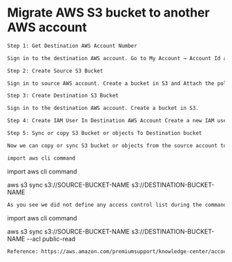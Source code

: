  # Migrate AWS S3 bucket to another AWS account

```bash
Step 1: Get Destination AWS Account Number
```

```bash
Sign in to the destination AWS account. Go to My Account → Account Id and copy the account id from there.
```

```bash
Step 2: Create Source S3 Bucket
```

```bash
Sign in to source AWS account. Create a bucket in S3 and Attach the policy file named ('policyone.json') to the bucket.
```

```bash
Step 3: Create Destination S3 Bucket
```

```bash
Sign in to the destination AWS account. Create a bucket in S3.
```

```bash
Step 4: Create IAM User In Destination AWS Account Create a new IAM user in the destination AWS account and Attach the ('policytwo.json') to that user.
```

```bash
Step 5: Sync or copy S3 Bucket or objects To Destination bucket
```

```bash
Now we can copy or sync S3 bucket or objects from the source account to the destination account by using the following AWS CLI command.
``` 

```bash
import aws cli command
``` 

import aws cli command

aws s3 sync s3://SOURCE-BUCKET-NAME s3://DESTINATION-BUCKET-NAME   


```bash
As you see we did not define any access control list during the command. We can use --acl parameter for this purpose and provide canned ACLs to apply to all objects.
```  
 
import aws cli command

aws s3 sync s3://SOURCE-BUCKET-NAME s3://DESTINATION-BUCKET-NAME --acl public-read   


```bash
Reference: https://aws.amazon.com/premiumsupport/knowledge-center/account-transfer-s3/
```
